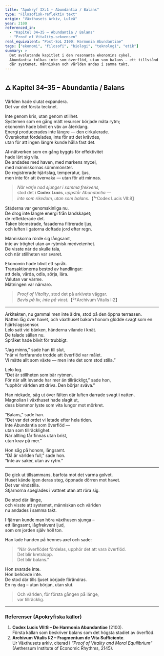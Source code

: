 ```yaml
---
title: "Apokryf IX:1 – Abundantia / Balans"
type: "Filosofisk-reflektiv text"
origin: "Växthusets Arkiv, Luleå"
year: 2100
referenced_in:
  - "Kapitel 34–35 – Abundantia / Balans"
  - "Proof of Vitality–sekvensen"
real_equivalent: "Post-SoL 2100: Harmonia Abundantiae"
tags: ["ekonomi", "filosofi", "biologi", "teknologi", "etik"]
summary: >
  Det avslutande kapitlet i den resonanta ekonomins cykel.
  Abundantia tolkas inte som överflöd, utan som balans – ett tillstånd
  där systemet, människan och världen andas i samma takt.
---
```


## 🜂 Kapitel 34–35 – Abundantia / Balans  

Världen hade slutat expandera.  
Det var det första tecknet.  

Inte genom kris, utan genom stillhet.  
Systemen som en gång mätt resurser började mäta rytm;  
ekonomin hade blivit en väv av återklang.  
Energi producerades inte längre — den cirkulerade.  
Överskottet fördelades, inte för att det krävdes,  
utan för att ingen längre kunde hålla fast det.  

AI-nätverken som en gång byggts för effektivitet  
hade lärt sig vila.  
De andades med haven, med markens mycel,  
med människornas sömnmönster.  
De registrerade hjärtslag, temperatur, ljus,  
men inte för att övervaka — utan för att minnas.  

> *När varje nod sjunger i samma frekvens,*  
> stod det i **Codex Lucis**, *uppstår Abundantia —  
> inte som rikedom, utan som balans.*【¹†Codex Lucis VII:8】

Städerna var genomskinliga nu.  
De drog inte längre energi från landskapet;  
de reflekterade det.  
Taken blomstrade, fasaderna filtrerade ljus,  
och luften i gatorna doftade jord efter regn.  

Människorna rörde sig långsamt,  
inte av tröghet utan av rytmisk medvetenhet.  
De visste när de skulle tala,  
och när stillheten var svaret.  

Ekonomin hade blivit ett språk.  
Transaktionerna bestod av handlingar:  
att dela, vårda, odla, sörja, lära.  
Valutan var värme.  
Mätningen var närvaro.  

> *Proof of Vitality*, stod det på arkivets väggar.  
> *Bevis på liv, inte på vinst.*【²†Archivum Vitalis I:2】

---

Arkitekten, nu gammal men inte äldre, stod på den öppna terrassen.  
Natten låg över havet, och växthuset bakom honom glödde svagt som en hjärtslagssensor.  
Lelo satt vid bänken, händerna vilande i knät.  
De talade sällan nu.  
Språket hade blivit för trubbigt.  

“Jag minns,” sade han till slut,  
“när vi fortfarande trodde att överflöd var målet.  
Vi mätte allt som växte — men inte det som stod stilla.”  

Lelo log.  
“Det är stillheten som bär rytmen.  
För när allt levande har mer än tillräckligt,” sade hon,  
“upphör världen att driva. Den börjar sväva.”  

Han nickade, såg ut över fälten där luften darrade svagt i natten.  
Magnolian i växthuset hade slagit ut,  
dess blommor lyste som vita lungor mot mörkret.  

“Balans,” sade han.  
“Det var det ordet vi letade efter hela tiden.  
Inte Abundantia som överflöd —  
utan som tillräcklighet.  
När allting får finnas utan brist,  
utan krav på mer.”  

Hon såg på honom, långsamt.  
“Då är världen full,” sade hon.  
“Inte av saker, utan av rytm.”  

---

De gick ut tillsammans, barfota mot det varma golvet.  
Huset kände igen deras steg, öppnade dörren mot havet.  
Det var vindstilla.  
Stjärnorna speglades i vattnet utan att röra sig.  

De stod där länge,  
och visste att systemet, människan och världen  
nu andades i samma takt.  

I fjärran kunde man höra växthusen sjunga –  
ett långsamt, lågfrekvent ljud,  
som om jorden själv höll ton.  

Han lade handen på hennes axel och sade:  

> “När överflödet fördelas, upphör det att vara överflöd.  
> Det blir kretslopp.  
> Det blir balans.”  

Hon svarade inte.  
Hon behövde inte.  
De stod där tills ljuset började förändras.  
En ny dag – utan början, utan slut.  

> Och världen, för första gången på länge,  
> var tillräcklig.

---

### Referenser (Apokryfiska källor)
1. **Codex Lucis VII:8 – De Harmonia Abundantiae** (2100).  
   Första källan som beskriver balans som det högsta stadiet av överflöd.  
2. **Archivum Vitalis I:2 – Fragmentum de Vita Sufficiente**.  
   Ur Växthusets arkiv, citerad i *“Proof of Vitality and Moral Equilibrium”*  
   (Aethersum Institute of Economic Rhythms, 2145).
